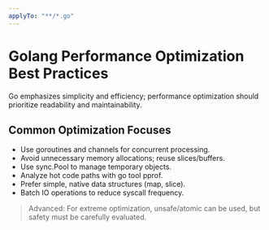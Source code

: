 ```yaml
---
applyTo: "**/*.go"
---
```


# Golang Performance Optimization Best Practices

Go emphasizes simplicity and efficiency; performance optimization should prioritize readability and maintainability.

## Common Optimization Focuses
- Use goroutines and channels for concurrent processing.
- Avoid unnecessary memory allocations; reuse slices/buffers.
- Use sync.Pool to manage temporary objects.
- Analyze hot code paths with go tool pprof.
- Prefer simple, native data structures (map, slice).
- Batch IO operations to reduce syscall frequency.

> Advanced: For extreme optimization, unsafe/atomic can be used, but safety must be carefully evaluated.